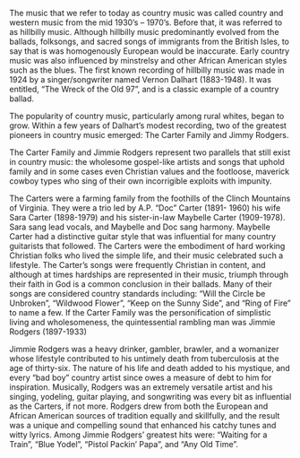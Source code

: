 The music that we refer to today as country music was called country and western music from the mid 1930’s – 1970’s. Before that, it was referred to as hillbilly music. Although hillbilly music predominantly evolved from the ballads, folksongs, and sacred songs of immigrants from the British Isles, to say that is was homogenously European would be inaccurate. Early country music was also influenced by minstrelsy and other African American styles such as the blues. The first known recording of hillbilly music was made in 1924 by a singer/songwriter named Vernon Dalhart (1883-1948). It was entitled, “The Wreck of the Old 97”, and is a classic example of a country ballad. 

The popularity of country music, particularly among rural whites, began to grow. Within a few years of Dalhart’s modest recording, two of the greatest pioneers in country music emerged: The Carter Family and Jimmy Rodgers.

The Carter Family and Jimmie Rodgers represent two parallels that still exist in country music: the wholesome gospel-like artists and songs that uphold family and in some cases even Christian values and the footloose, maverick cowboy types who sing of their own incorrigible exploits with impunity.

The Carters were a farming family from the foothills of the Clinch Mountains of Virginia. They were a trio led by A.P. “Doc” Carter (1891- 1960) his wife Sara Carter (1898-1979) and his sister-in-law Maybelle Carter (1909-1978). Sara sang lead vocals, and Maybelle and Doc sang harmony. Maybelle Carter had a distinctive guitar style that was influential for many country guitarists that followed. The Carters were the embodiment of hard working Christian folks who lived the simple life, and their music celebrated such a lifestyle. The Carter’s songs were frequently Christian in content, and although at times hardships are represented in their music, triumph through their faith in God is a common conclusion in their ballads. Many of their songs are considered country standards including: “Will the Circle be Unbroken”, “Wildwood Flower”, “Keep on the Sunny Side”, and “Ring of Fire” to name a few. If the Carter Family was the personification of simplistic living and wholesomeness, the quintessential rambling man was Jimmie Rodgers (1897-1933) 

Jimmie Rodgers was a heavy drinker, gambler, brawler, and a womanizer whose lifestyle contributed to his untimely death from tuberculosis at the age of thirty-six. The nature of his life and death added to his mystique, and every “bad boy” country artist since owes a measure of debt to him for inspiration. Musically, Rodgers was an extremely versatile artist and his singing, yodeling, guitar playing, and songwriting was every bit as influential as the Carters, if not more. Rodgers drew from both the European and African American sources of tradition equally and skillfully, and the result was a unique and compelling sound that enhanced his catchy tunes and witty lyrics. Among Jimmie Rodgers’ greatest hits were: “Waiting for a Train”, “Blue Yodel”, “Pistol Packin’ Papa”, and “Any Old Time”.

